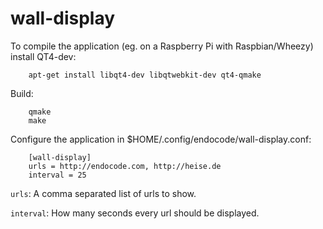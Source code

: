 wall-display
============
To compile the application (eg. on a Raspberry Pi with Raspbian/Wheezy) install QT4-dev:

        apt-get install libqt4-dev libqtwebkit-dev qt4-qmake

Build:

        qmake
        make

Configure the application in $HOME/.config/endocode/wall-display.conf:

        [wall-display]
        urls = http://endocode.com, http://heise.de
        interval = 25

```urls```: A comma separated list of urls to show.

```interval```: How many seconds every url should be displayed.
